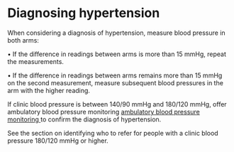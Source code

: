 # Diagnosing hypertension

When considering a diagnosis of hypertension, measure blood pressure in both arms:

• If the difference in readings between arms is more than 15 mmHg, repeat the measurements.

• If the difference in readings between arms remains more than 15 mmHg on the second measurement, measure subsequent blood pressures in the arm with the higher reading.

If clinic blood pressure is between 140/90 mmHg and 180/120 mmHg, offer ambulatory blood pressure monitoring [ambulatory blood pressure monitoring ](ABPM.md) to confirm the diagnosis of hypertension. 

See the section on identifying who to refer for people with a clinic blood pressure 180/120 mmHg or higher.